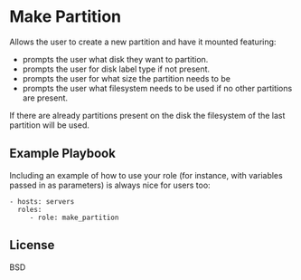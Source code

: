 Make Partition
=========

Allows the user to create a new partition and have it mounted featuring:
- prompts the user what disk they want to partition.
- prompts the user for disk label type if not present.
- prompts the user for what size the partition needs to be
- prompts the user what filesystem needs to be used if no other partitions are present.

If there are already partitions present on the disk the filesystem of the last partition will be used.

Example Playbook
----------------

Including an example of how to use your role (for instance, with variables passed in as parameters) is always nice for users too:

    - hosts: servers
      roles:
         - role: make_partition

License
-------

BSD
